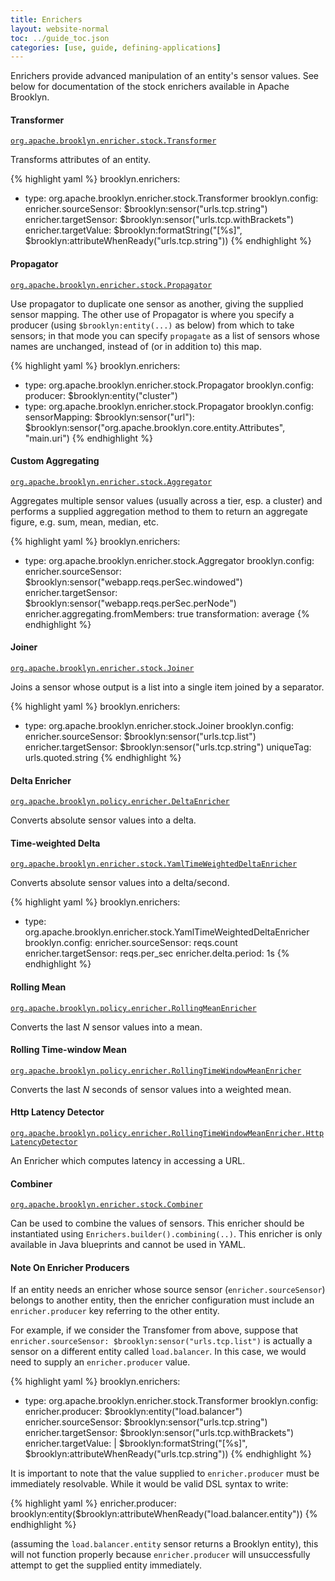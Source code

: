 ```yaml
---
title: Enrichers
layout: website-normal
toc: ../guide_toc.json
categories: [use, guide, defining-applications]
---
```


Enrichers provide advanced manipulation of an entity's sensor values.
See below for documentation of the stock enrichers available in Apache Brooklyn.

#### Transformer

[`org.apache.brooklyn.enricher.stock.Transformer`](https://brooklyn.apache.org/v/latest/misc/javadoc/org/apache/brooklyn/enricher/stock/Transformer.html)

Transforms attributes of an entity.

{% highlight yaml %}
brooklyn.enrichers:
- type: org.apache.brooklyn.enricher.stock.Transformer
  brooklyn.config:
    enricher.sourceSensor: $brooklyn:sensor("urls.tcp.string")
    enricher.targetSensor: $brooklyn:sensor("urls.tcp.withBrackets")
    enricher.targetValue: $brooklyn:formatString("[%s]", $brooklyn:attributeWhenReady("urls.tcp.string"))
{% endhighlight %}

#### Propagator

[`org.apache.brooklyn.enricher.stock.Propagator`](https://brooklyn.apache.org/v/latest/misc/javadoc/org/apache/brooklyn/enricher/stock/Propagator.html)

Use propagator to duplicate one sensor as another, giving the supplied sensor mapping.
The other use of Propagator is where you specify a producer (using `$brooklyn:entity(...)` as below)
from which to take sensors; in that mode you can specify `propagate` as a list of sensors whose names are unchanged, instead of (or in addition to) this map.

{% highlight yaml %}
brooklyn.enrichers:
- type: org.apache.brooklyn.enricher.stock.Propagator
  brooklyn.config:
    producer: $brooklyn:entity("cluster")
- type: org.apache.brooklyn.enricher.stock.Propagator
  brooklyn.config:
    sensorMapping:
      $brooklyn:sensor("url"): $brooklyn:sensor("org.apache.brooklyn.core.entity.Attributes", "main.uri")
{% endhighlight %}

####	Custom Aggregating

[`org.apache.brooklyn.enricher.stock.Aggregator`](https://brooklyn.apache.org/v/latest/misc/javadoc/org/apache/brooklyn/enricher/stock/Aggregator.html)

Aggregates multiple sensor values (usually across a tier, esp. a cluster) and performs a supplied aggregation method to them to return an aggregate figure, e.g. sum, mean, median, etc.

{% highlight yaml %}
brooklyn.enrichers:
- type: org.apache.brooklyn.enricher.stock.Aggregator
  brooklyn.config:
    enricher.sourceSensor: $brooklyn:sensor("webapp.reqs.perSec.windowed")
    enricher.targetSensor: $brooklyn:sensor("webapp.reqs.perSec.perNode")
    enricher.aggregating.fromMembers: true
    transformation: average
{% endhighlight %}

#### Joiner

[`org.apache.brooklyn.enricher.stock.Joiner`](https://brooklyn.apache.org/v/latest/misc/javadoc/org/apache/brooklyn/enricher/stock/Joiner.html)

Joins a sensor whose output is a list into a single item joined by a separator.

{% highlight yaml %}
brooklyn.enrichers:
- type: org.apache.brooklyn.enricher.stock.Joiner
  brooklyn.config:
    enricher.sourceSensor: $brooklyn:sensor("urls.tcp.list")
    enricher.targetSensor: $brooklyn:sensor("urls.tcp.string")
    uniqueTag: urls.quoted.string
{% endhighlight %}

####	Delta Enricher

[`org.apache.brooklyn.policy.enricher.DeltaEnricher`](https://brooklyn.apache.org/v/latest/misc/javadoc/org/apache/brooklyn/policy/enricher/DeltaEnricher.html)

Converts absolute sensor values into a delta.

####	Time-weighted Delta

[`org.apache.brooklyn.enricher.stock.YamlTimeWeightedDeltaEnricher`](https://brooklyn.apache.org/v/latest/misc/javadoc/org/apache/brooklyn/enricher/stock/YamlTimeWeightedDeltaEnricher.html)

Converts absolute sensor values into a delta/second.

{% highlight yaml %}
brooklyn.enrichers:
- type: org.apache.brooklyn.enricher.stock.YamlTimeWeightedDeltaEnricher
  brooklyn.config:
    enricher.sourceSensor: reqs.count
    enricher.targetSensor: reqs.per_sec
    enricher.delta.period: 1s
{% endhighlight %}

####	Rolling Mean

[`org.apache.brooklyn.policy.enricher.RollingMeanEnricher`](https://brooklyn.apache.org/v/latest/misc/javadoc/org/apache/brooklyn/policy/enricher/RollingMeanEnricher.html)

Converts the last *N* sensor values into a mean.

####	Rolling Time-window Mean

[`org.apache.brooklyn.policy.enricher.RollingTimeWindowMeanEnricher`](https://brooklyn.apache.org/v/latest/misc/javadoc/org/apache/brooklyn/policy/enricher/RollingTimeWindowMeanEnricher.html)

Converts the last *N* seconds of sensor values into a weighted mean.

#### Http Latency Detector

[`org.apache.brooklyn.policy.enricher.RollingTimeWindowMeanEnricher.HttpLatencyDetector`](https://brooklyn.apache.org/v/latest/misc/javadoc/org/apache/brooklyn/policy/enricher/HttpLatencyDetector.html)

An Enricher which computes latency in accessing a URL.

#### Combiner

[`org.apache.brooklyn.enricher.stock.Combiner`](https://brooklyn.apache.org/v/latest/misc/javadoc/org/apache/brooklyn/enricher/stock/Combiner.html)

Can be used to combine the values of sensors.  This enricher should be instantiated using `Enrichers.builder().combining(..)`.
This enricher is only available in Java blueprints and cannot be used in YAML.

#### Note On Enricher Producers

If an entity needs an enricher whose source sensor (`enricher.sourceSensor`) belongs to another entity, then the enricher
configuration must include an `enricher.producer` key referring to the other entity.

For example, if we consider the Transfomer from above, suppose that `enricher.sourceSensor: $brooklyn:sensor("urls.tcp.list")`
is actually a sensor on a different entity called `load.balancer`. In this case, we would need to supply an
`enricher.producer` value.

{% highlight yaml %}
brooklyn.enrichers:
- type: org.apache.brooklyn.enricher.stock.Transformer
  brooklyn.config:
    enricher.producer: $brooklyn:entity("load.balancer")
    enricher.sourceSensor: $brooklyn:sensor("urls.tcp.string")
    enricher.targetSensor: $brooklyn:sensor("urls.tcp.withBrackets")
    enricher.targetValue: |
      $brooklyn:formatString("[%s]", $brooklyn:attributeWhenReady("urls.tcp.string"))
{% endhighlight %}

It is important to note that the value supplied to `enricher.producer` must be immediately resolvable. While it would be valid
DSL syntax to write:

{% highlight yaml %}
enricher.producer: brooklyn:entity($brooklyn:attributeWhenReady("load.balancer.entity"))
{% endhighlight %}

(assuming the `load.balancer.entity` sensor returns a Brooklyn entity), this will not function properly because `enricher.producer`
will unsuccessfully attempt to get the supplied entity immediately.
